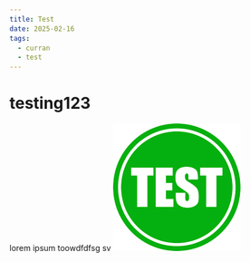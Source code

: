 ```yaml
---
title: Test
date: 2025-02-16
tags:
  - curran
  - test
---
```

# testing123
lorem ipsum toowdfdfsg sv
![Image Description](static/images/test.png)